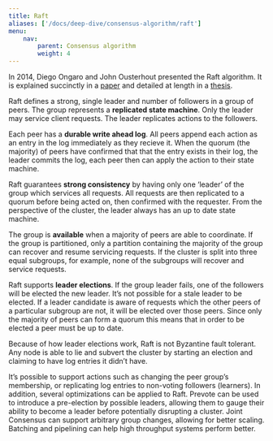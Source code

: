```yaml
---
title: Raft
aliases: ['/docs/deep-dive/consensus-algorithm/raft']
menu:
    nav:
        parent: Consensus algorithm
        weight: 4
---
```


In 2014, Diego Ongaro and John Ousterhout presented the Raft algorithm. It is explained succinctly in a [paper](https://raft.github.io/raft.pdf) and detailed at length in a [thesis](https://ramcloud.stanford.edu/~ongaro/thesis.pdf).

Raft defines a strong, single leader and number of followers in a group of peers. The group represents a **replicated state machine**. Only the leader may service client requests. The leader replicates actions to the followers.

Each peer has a **durable write ahead log**. All peers append each action as an entry in the log immediately as they recieve it. When the quorum (the majority) of peers have confirmed that that the entry exists in their log, the leader commits the log, each peer then can apply the action to their state machine.

Raft guarantees **strong consistency** by having only one ‘leader’ of the group which services all requests.  All requests are then replicated to a quorum before being acted on, then confirmed with the requester. From the perspective of the cluster, the leader always has an up to date state machine.

The group is **available** when a majority of peers are able to coordinate. If the group is partitioned, only a partition containing the majority of the group can recover and resume servicing requests. If the cluster is split into three equal subgroups, for example, none of the subgroups will recover and service requests.

Raft supports **leader elections**. If the group leader fails, one of the followers will be elected the new leader. It’s not possible for a stale leader to be elected. If a leader candidate is aware of requests which the other peers of a particular subgroup are not, it will be elected over those peers. Since only the majority of peers can form a quorum this means that in order to be elected a peer must be up to date.

Because of how leader elections work, Raft is not Byzantine fault tolerant. Any node is able to lie and subvert the cluster by starting an election and claiming to have log entries it didn’t have.

It’s possible to support actions such as changing the peer group’s membership, or replicating log entries to non-voting followers (learners). In addition, several optimizations can be applied to Raft. Prevote can be used to introduce a pre-election by possible leaders, allowing them to gauge their ability to become a leader before potentially disrupting a cluster. Joint Consensus can support arbitrary group changes, allowing for better scaling. Batching and pipelining can help high throughput systems perform better.
